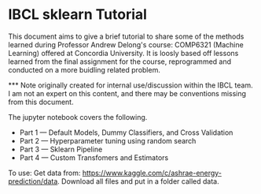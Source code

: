 # IBCL sklearn Tutorial

This document aims to give a brief tutorial to share some of the methods learned during Professor Andrew Delong's course: COMP6321 (Machine Learning) offered at Concordia University. It is loosly based off lessons learned from the final assignment for the course, reprogrammed and conducted on a more buidling related problem.

*** Note originally created for internal use/discussion within the IBCL team. I am not an expert on this content, and there may be conventions missing from this document.

The jupyter notebook covers the following.
* Part 1 — Default Models, Dummy Classifiers, and Cross Validation
* Part 2 — Hyperparameter tuning using random search
* Part 3 — Sklearn Pipeline
* Part 4 — Custom Transfomers and Estimators

To use:
Get data from: https://www.kaggle.com/c/ashrae-energy-prediction/data. Download all files and put in a folder called data.
